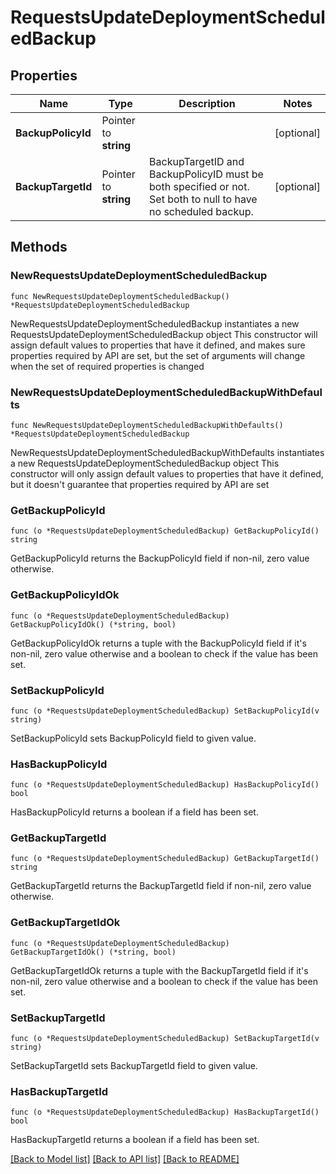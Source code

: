 # RequestsUpdateDeploymentScheduledBackup

## Properties

Name | Type | Description | Notes
------------ | ------------- | ------------- | -------------
**BackupPolicyId** | Pointer to **string** |  | [optional] 
**BackupTargetId** | Pointer to **string** | BackupTargetID and BackupPolicyID must be both specified or not. Set both to null to have no scheduled backup. | [optional] 

## Methods

### NewRequestsUpdateDeploymentScheduledBackup

`func NewRequestsUpdateDeploymentScheduledBackup() *RequestsUpdateDeploymentScheduledBackup`

NewRequestsUpdateDeploymentScheduledBackup instantiates a new RequestsUpdateDeploymentScheduledBackup object
This constructor will assign default values to properties that have it defined,
and makes sure properties required by API are set, but the set of arguments
will change when the set of required properties is changed

### NewRequestsUpdateDeploymentScheduledBackupWithDefaults

`func NewRequestsUpdateDeploymentScheduledBackupWithDefaults() *RequestsUpdateDeploymentScheduledBackup`

NewRequestsUpdateDeploymentScheduledBackupWithDefaults instantiates a new RequestsUpdateDeploymentScheduledBackup object
This constructor will only assign default values to properties that have it defined,
but it doesn't guarantee that properties required by API are set

### GetBackupPolicyId

`func (o *RequestsUpdateDeploymentScheduledBackup) GetBackupPolicyId() string`

GetBackupPolicyId returns the BackupPolicyId field if non-nil, zero value otherwise.

### GetBackupPolicyIdOk

`func (o *RequestsUpdateDeploymentScheduledBackup) GetBackupPolicyIdOk() (*string, bool)`

GetBackupPolicyIdOk returns a tuple with the BackupPolicyId field if it's non-nil, zero value otherwise
and a boolean to check if the value has been set.

### SetBackupPolicyId

`func (o *RequestsUpdateDeploymentScheduledBackup) SetBackupPolicyId(v string)`

SetBackupPolicyId sets BackupPolicyId field to given value.

### HasBackupPolicyId

`func (o *RequestsUpdateDeploymentScheduledBackup) HasBackupPolicyId() bool`

HasBackupPolicyId returns a boolean if a field has been set.

### GetBackupTargetId

`func (o *RequestsUpdateDeploymentScheduledBackup) GetBackupTargetId() string`

GetBackupTargetId returns the BackupTargetId field if non-nil, zero value otherwise.

### GetBackupTargetIdOk

`func (o *RequestsUpdateDeploymentScheduledBackup) GetBackupTargetIdOk() (*string, bool)`

GetBackupTargetIdOk returns a tuple with the BackupTargetId field if it's non-nil, zero value otherwise
and a boolean to check if the value has been set.

### SetBackupTargetId

`func (o *RequestsUpdateDeploymentScheduledBackup) SetBackupTargetId(v string)`

SetBackupTargetId sets BackupTargetId field to given value.

### HasBackupTargetId

`func (o *RequestsUpdateDeploymentScheduledBackup) HasBackupTargetId() bool`

HasBackupTargetId returns a boolean if a field has been set.


[[Back to Model list]](../README.md#documentation-for-models) [[Back to API list]](../README.md#documentation-for-api-endpoints) [[Back to README]](../README.md)


